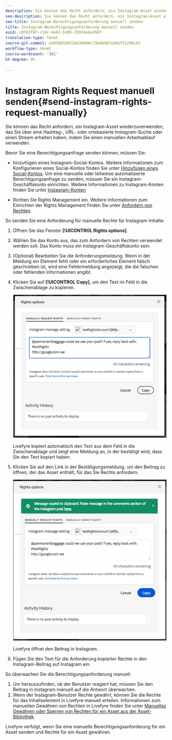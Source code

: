 ```yaml
---
description: Sie können das Recht anfordern, ein Instagram-Asset wiederzuverwenden, das Sie über eine Hashtag-, URL- oder ortsbasierte Instagram-Suche oder einen Stream erhalten haben, indem Sie einen manuellen Arbeitsablauf verwenden.
seo-description: Sie können das Recht anfordern, ein Instagram-Asset wiederzuverwenden, das Sie über eine Hashtag-, URL- oder ortsbasierte Instagram-Suche oder einen Stream erhalten haben, indem Sie einen manuellen Arbeitsablauf verwenden.
seo-title: Instagram-Berechtigungsanforderung manuell senden
title: Instagram-Berechtigungsanforderung manuell senden
uuid: c07b3f6f-c14c-4e62-b18b-25934ebe45bf
translation-type: tm+mt
source-git-commit: ed95681b0228e38900c73bd6d87a36bf51299c01
workflow-type: tm+mt
source-wordcount: '381'
ht-degree: 0%

---
```



# Instagram Rights Request manuell senden{#send-instagram-rights-request-manually}

Sie können das Recht anfordern, ein Instagram-Asset wiederzuverwenden, das Sie über eine Hashtag-, URL- oder ortsbasierte Instagram-Suche oder einen Stream erhalten haben, indem Sie einen manuellen Arbeitsablauf verwenden.

Bevor Sie eine Berechtigungsanfrage senden können, müssen Sie:

* hinzufügen eines Instagram-Social-Kontos. Weitere Informationen zum Konfigurieren eines Social-Kontos finden Sie unter [Hinzufügen eines Social-Kontos](../c-users-creating-accounts-with-studio-access/t-configure-social-accout-instagram/t-configure-social-accout-instagram.md#t_configure_social_accout_instagram). Um eine manuelle oder teilweise automatisierte Berechtigungsanfrage zu senden, müssen Sie ein Instagram-Geschäftskonto einrichten. Weitere Informationen zu Instagram-Konten finden Sie unter [Instagram-Konten](../c-users-creating-accounts-with-studio-access/t-configure-social-accout-instagram/c-about-instagram-accounts.md#c_about_instagram_accounts)

* Richten Sie Rights Management ein. Weitere Informationen zum Einrichten der Rights Management finden Sie unter [Anfordern von Rechten](../c-how-requesting-rights-works/c-how-requesting-rights-works.md).

So senden Sie eine Anforderung für manuelle Rechte für Instagram-Inhalte:

1. Öffnen Sie das Fenster **[!UICONTROL Rights options]**.
1. Wählen Sie das Konto aus, das zum Anfordern von Rechten verwendet werden soll. Das Konto muss ein Instagram-Geschäftskonto sein.
1. (Optional) Bearbeiten Sie die Anforderungsmeldung. Wenn in der Meldung ein Element fehlt oder ein erforderliches Element falsch geschrieben ist, wird eine Fehlermeldung angezeigt, die die falschen oder fehlenden Informationen angibt.
1. Klicken Sie auf **[!UICONTROL Copy]**, um den Text im Feld in die Zwischenablage zu kopieren.

   ![](assets/rr_insta_workaround1.png)

   Livefyre kopiert automatisch den Text aus dem Feld in die Zwischenablage und zeigt eine Meldung an, in der bestätigt wird, dass Sie den Text kopiert haben.

1. Klicken Sie auf den Link in der Bestätigungsmeldung, um den Beitrag zu öffnen, der das Asset enthält, für das Sie Rechte anfordern.

   ![](assets/rr_insta_workaround2.png)

   Livefyre öffnet den Beitrag in Instagram.

1. Fügen Sie den Text für die Anforderung kopierter Rechte in den Instagram-Beitrag auf Instagram ein.

So überwachen Sie die Berechtigungsanforderung manuell:

1. Um herauszufinden, ob der Benutzer reagiert hat, müssen Sie den Beitrag in Instagram manuell auf die Antwort überwachen.
1. Wenn der Instagram-Benutzer Rechte gewährt, können Sie die Rechte für das Inhaltselement in Livefyre manuell erteilen. Informationen zum manuellen Gewähren von Rechten in Livefyre finden Sie unter [Manuelles Gewähren oder Sperren von Rechten für ein Asset aus der Asset-Bibliothek](../c-how-requesting-rights-works/t-manually-grant-the-rights-for-one-or-more-assets.md#t_manually_grant_the_rights_for_one_or_more_assets).

Livefyre verfolgt, wenn Sie eine manuelle Berechtigungsanforderung für ein Asset senden und Rechte für ein Asset gewähren.
